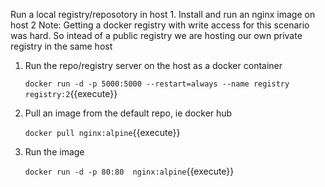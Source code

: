 Run a local registry/reposotory in host 1. Install and run an nginx image on host 2
Note: Getting a docker registry with write access for this scenario was hard. So intead of a public registry we are hosting our own  private registry in the same host

1. Run the repo/registry server on the host as a docker container 
    
    `docker run -d -p 5000:5000 --restart=always --name registry registry:2`{{execute}}

2. Pull an image from the default repo, ie docker hub

    `docker pull nginx:alpine`{{execute}}

3. Run the image

    `docker run -d -p 80:80  nginx:alpine`{{execute}}
   

